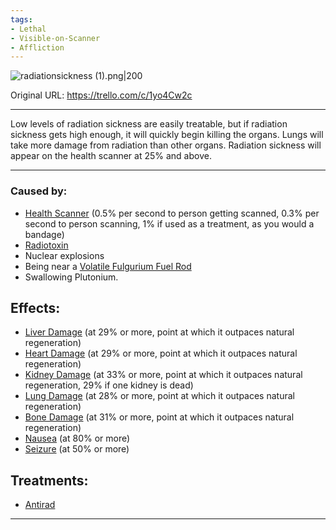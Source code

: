 ```yaml
---
tags:
- Lethal
- Visible-on-Scanner
- Affliction
---
```


![radiationsickness (1).png\|200](/Torso/Radiation%20Sickness%20-%20Attachments/6718845db30472d958dd7b69.png)

Original URL: https://trello.com/c/1yo4Cw2c

---

Low levels of radiation sickness are easily treatable, but if radiation sickness gets high enough, it will quickly begin killing the organs. Lungs will take more damage from radiation than other organs. Radiation sickness will appear on the health scanner at 25% and above.

---

### Caused by:

- [Health Scanner](../Items/Health%20Scanner.md) (0.5% per second to person getting scanned, 0.3% per second to person scanning, 1% if used as a treatment, as you would a bandage)
- [Radiotoxin](https://barotraumagame.com/wiki/Radiotoxin "‌")
- Nuclear explosions
- Being near a [Volatile Fulgurium Fuel Rod](https://barotraumagame.com/wiki/Volatile_Fulgurium_Fuel_Rod "‌")
- Swallowing Plutonium.

## Effects:

- [Liver Damage](Liver%20Damage.md) (at 29% or more, point at which it outpaces natural regeneration)
- [Heart Damage](../Heart/Heart%20Damage.md) (at 29% or more, point at which it outpaces natural regeneration)
- [Kidney Damage](Kidney%20Damage.md) (at 33% or more, point at which it outpaces natural regeneration, 29% if one kidney is dead)
- [Lung Damage](../Lungs/Lung%20Damage.md) (at 28% or more, point at which it outpaces natural regeneration)
- [Bone Damage](../Bones/Bone%20Damage.md) (at 31% or more, point at which it outpaces natural regeneration)
- [Nausea](../Symptoms/Nausea.md) (at 80% or more)
- [Seizure](../Head_Brain/Seizure.md) (at 50% or more)

## Treatments:

- [Antirad](https://barotraumagame.com/wiki/Antirad "‌")

---

